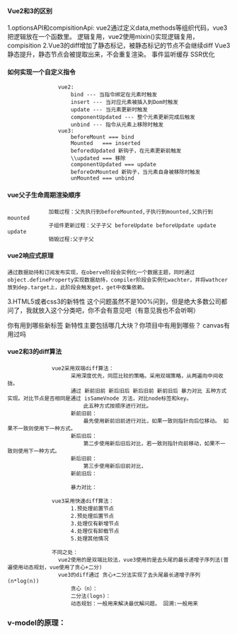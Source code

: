 ####  Vue2和3的区别
1.optionsAPI和compisitionApi: 
    vue2通过定义data,methods等组织代码，vue3把逻辑放在一个函数里。
    逻辑复用，vue2使用mixin()实现逻辑复用，compisition 
                    2.Vue3的diff增加了静态标记，被静态标记的节点不会继续diff
                      Vue3静态提升，静态节点会被提取出来，不会重复渲染。
                      事件监听缓存
                      SSR优化
#### 如何实现一个自定义指令
                    vue2:
                        bind --- 当指令绑定在元素时触发
                        insert --- 当对应元素被插入到Dom时触发
                        update --- 当元素更新时触发
                        componentUpdated --- 整个元素更新完成后触发
                        unbind --- 指令从元素上移除时触发
                    vue3:
                        beforeMount === bind
                        Mounted   === inserted
                        beforedUpdated 新钩子，在元素更新前触发  
                        \\updated === 移除
                        componentUpdated === update
                        beforeOnMounted 新钩子，当元素自身被移除时触发
                        unMounted === unbind  
#### vue父子生命周期渲染顺序
                 加载过程：父先执行到beforeMounted,子执行到mounted,父执行到mounted
                 子组件更新过程：父子子父 beforeUpdate beforeUpdate update update
                 销毁过程:父子子父
#### vue2响应式原理
    通过数据劫持和订阅发布实现，在oberve阶段会实例化一个数据主题，同时通过object.defineProperty实现数据劫持，compiler阶段会实例化wachter，并将wathcer放到dep.target上，此阶段会触发get，get中收集依赖。


3.HTML5或者css3的新特性
这个问题虽然不是100%问到，但是绝大多数公司都问了，我就放入这个分类吧，你不会有意见吧（有意见我也不会听啊）

你有用到哪些新标签
新特性主要包括哪几大块？你项目中有用到哪些？
canvas有用过吗

#### vue2和3的diff算法
                  vue2采用双端diff算法：
                        采用深度优先，同层比较的策略。采用双端策略，从两遍向中间收拢。
                        通过 新前旧前 新后旧后 新后旧前 新前旧后 暴力对比 五种方式实现。对比节点是否相同是通过 isSameVnode 方法，对比node标签和key。
                            此五种方式按顺序进行对比。
                        新前旧前：
                            最先使用新前旧前进行对比，如果一致则指针向后位移动。 如果不一致则使用下一种方式。
                        新后旧后：
                            第二步使用新后旧后对比，若一致则指针向前移动，如果不一致则使用下一种方式。
                        新后旧前：
                            第三步使用新后旧前对比，
                        新前旧后：

                        暴力对比：

                  vue3采用快速diff算法：
                        1.预处理前置节点
                        2.预处理后置节点
                        3.处理仅有新增节点
                        4.处理仅有卸载节点
                        5.处理其他情况

                  不同之处：
                    vue2使用的是双端比较法，vue3使用的是去头尾的最长递增子序列法(普遍使用动态规划，vue使用了贪心+二分)
                    vue3的diff通过 贪心+二分法实现了去头尾最长递增子序列(n*log(n))
                        贪心（n）：
                        二分法(logn)：
                        动态规划：一般用来解决最优解问题。 回溯:一般用来

### v-model的原理：
